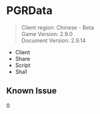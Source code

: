 # PGRData
> Client region: Chinese - Beta <br>
> Game Version: 2.9.0 <br/>
> Document Version: 2.9.14 <br/>

- Client
- Share
- Script
- Sha1

## Known Issue 
0
